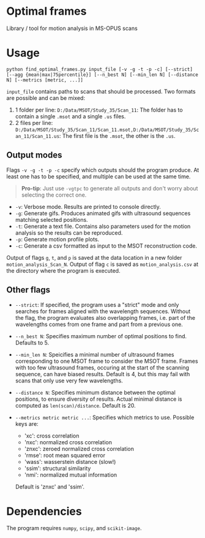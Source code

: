 # Optimal frames
Library / tool for motion analysis in MS-OPUS scans

# Usage

```
python find_optimal_frames.py input_file [-v -g -t -p -c] [--strict] [--agg {mean|max|75percentile}] [--n_best N] [--min_len N] [--distance N] [--metrics [metric, ...]]
```

`input_file` contains paths to scans that should be processed. Two formats are possible and can be mixed:

1. 1 folder per line: `D:/Data/MSOT/Study_35/Scan_11`: The folder has to contain a single `.msot` and a single `.us` files.
2. 2 files per line: `D:/Data/MSOT/Study_35/Scan_11/Scan_11.msot,D:/Data/MSOT/Study_35/Scan_11/Scan_11.us`: The first file is the `.msot`, the other is the `.us`.

## Output modes

Flags `-v -g -t -p -c` specify which outputs should the program produce. At least one has to be specified, and multiple can be used at the same time.

> **Pro-tip**: Just use `-vgtpc` to generate all outputs and don't worry about selecting the correct one.

* `-v`: Verbose mode. Results are printed to console directly.
* `-g`: Generate gifs. Produces animated gifs with ultrasound sequences matching selected positions.
* `-t`: Generate a text file. Contains also parameters used for the motion analysis so the results can be reproduced.
* `-p`: Generate motion profile plots.
* `-c`: Generate a csv formatted as input to the MSOT reconstruction code.

Output of flags `g`, `t`, and `p` is saved at the data location in a new folder `motion_analysis_Scan_N`. Output of flag `c` is saved as `motion_analysis.csv` at the directory where the program is executed.

## Other flags

* `--strict`: If specified, the program uses a "strict" mode and only searches for frames aligned with the wavelength sequences. Without the flag, the program evaluates also overlapping frames, i.e. part of the wavelengths comes from one frame and part from a previous one.
* `--n_best N`: Specifies maximum number of optimal positions to find. Defaults to 5.
* `--min_len N`: Speicifies a minimal number of ultrasound frames corresponding to one MSOT frame to consider the MSOT frame. Frames with too few ultrasound frames, occuring at the start of the scanning sequence, can have biased results. Default is 4, but this may fail with scans that only use very few wavelengths.
* `--distance N`: Specifies minimum distance between the optimal positions, to ensure diversity of results. Actual minimal distance is computed as `len(scan)/distance`. Default is 20.
* `--metrics metric metric ...`: Specifies which metrics to use. Possible keys are:
    * 'xc': cross correlation
    * 'nxc': normalized cross correlation
    * 'znxc': zeroed normalized cross correlation
    * 'rmse': root mean squared error
    * 'wass': wasserstein distance (slow!)
    * 'ssim': structural similarity
    * 'nmi': normalized mutual information

    Default is 'znxc' and 'ssim'.
    
# Dependencies

The program requires `numpy`, `scipy`, and `scikit-image`.
